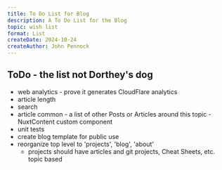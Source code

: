 ```yaml
---
title: To Do List for Blog
description: A To Do List for the Blog
topic: wish list
format: List
createDate: 2024-10-24
createAuthor: John Pennock
---
```


## ToDo - the list not Dorthey's dog
- web analytics - prove it generates CloudFlare analytics
- article length
- search
- article common - a list of other Posts or Articles around this topic - NuxtContent custom component
- unit tests
- create blog template for public use
- reorganize top level to 'projects', 'blog', 'about'
  - projects should have articles and git projects, Cheat Sheets, etc. topic based

